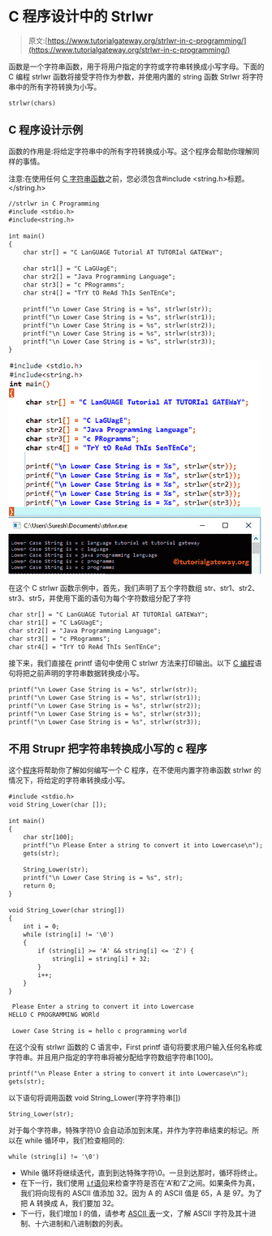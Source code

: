 # C 程序设计中的 Strlwr

> 原文:[https://www.tutorialgateway.org/strlwr-in-c-programming/](https://www.tutorialgateway.org/strlwr-in-c-programming/)

函数是一个字符串函数，用于将用户指定的字符或字符串转换成小写字母。下面的 C 编程 strlwr 函数将接受字符作为参数，并使用内置的 string 函数 Strlwr 将字符串中的所有字符转换为小写。

```
strlwr(chars)
```

## C 程序设计示例

函数的作用是:将给定字符串中的所有字符转换成小写。这个程序会帮助你理解同样的事情。

注意:在使用任何 [C 字符串函数](https://www.tutorialgateway.org/c-string/)之前，您必须包含#include <string.h>标题。</string.h>

```
//strlwr in C Programming
#include <stdio.h> 
#include<string.h>

int main()
{
	char str[] = "C LanGUAGE Tutorial AT TUTORIal GATEWaY";

	char str1[] = "C LaGUagE";
	char str2[] = "Java Programming Language";
	char str3[] = "c PRogramms";
	char str4[] = "TrY tO ReAd ThIs SenTEnCe";

 	printf("\n Lower Case String is = %s", strlwr(str));
 	printf("\n Lower Case String is = %s", strlwr(str1));
 	printf("\n Lower Case String is = %s", strlwr(str2));
 	printf("\n Lower Case String is = %s", strlwr(str3)); 	
  	printf("\n Lower Case String is = %s", strlwr(str3)); 		
}
```

![Strlwr in C Programming 1](img/84d77b851f7ef05189c3a197f9859e9a.png)

在这个 C strlwr 函数示例中，首先，我们声明了五个字符数组 str、str1、str2、str3、str5，并使用下面的语句为每个字符数组分配了字符

```
char str[] = "C LanGUAGE Tutorial AT TUTORIal GATEWaY";
char str1[] = "C LaGUagE";
char str2[] = "Java Programming Language";
char str3[] = "c PRogramms";
char str4[] = "TrY tO ReAd ThIs SenTEnCe";
```

接下来，我们直接在 printf 语句中使用 C strlwr 方法来打印输出。以下 [C 编程](https://www.tutorialgateway.org/c-programming/)语句将把之前声明的字符串数据转换成小写。

```
printf("\n Lower Case String is = %s", strlwr(str));
printf("\n Lower Case String is = %s", strlwr(str1));
printf("\n Lower Case String is = %s", strlwr(str2));
printf("\n Lower Case String is = %s", strlwr(str3)); 	
printf("\n Lower Case String is = %s", strlwr(str3));
```

## 不用 Strupr 把字符串转换成小写的 c 程序

这个[程序](https://www.tutorialgateway.org/c-programming-examples/)将帮助你了解如何编写一个 C 程序，在不使用内置字符串函数 strlwr 的情况下，将给定的字符串转换成小写。

```
#include <stdio.h> 
void String_Lower(char []);

int main()
{
	char str[100]; 
	printf("\n Please Enter a string to convert it into Lowercase\n");
	gets(str);

	String_Lower(str); 
	printf("\n Lower Case String is = %s", str); 
	return 0;
}

void String_Lower(char string[]) 
{
	int i = 0; 
	while (string[i] != '\0') 
	{
    	if (string[i] >= 'A' && string[i] <= 'Z') {
        	string[i] = string[i] + 32;
    	}
      	i++;
	}
}
```

```
 Please Enter a string to convert it into Lowercase
HELLO C PROGRAMMING WORld

 Lower Case String is = hello c programming world
```

在这个没有 strlwr 函数的 C 语言中，First printf 语句将要求用户输入任何名称或字符串。并且用户指定的字符串将被分配给字符数组字符串[100]。

```
printf("\n Please Enter a string to convert it into Lowercase\n");
gets(str);
```

以下语句将调用函数 void String_Lower(字符字符串[])

```
String_Lower(str);
```

对于每个字符串，特殊字符\0 会自动添加到末尾，并作为字符串结束的标记。所以在 while 循环中，我们检查相同的:

```
while (string[i] != '\0')
```

*   While 循环将继续迭代，直到到达特殊字符\0。一旦到达那时，循环将终止。
*   在下一行，我们使用 [`if`语句](https://www.tutorialgateway.org/if-statement-in-c/)来检查字符是否在‘A’和‘Z’之间。如果条件为真，我们将向现有的 ASCII 值添加 32。因为 A 的 ASCII 值是 65，A 是 97。为了把 A 转换成 A，我们要加 32。
*   下一行，我们增加 I 的值，请参考 [ASCII 表](https://www.tutorialgateway.org/ascii-table/)一文，了解 ASCII 字符及其十进制、十六进制和八进制数的列表。